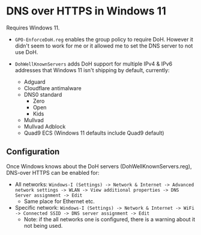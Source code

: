 # DNS over HTTPS in Windows 11

Requires Windows 11.

- `GPO-EnforceDoH.reg` enables the group policy to require DoH. However it
  didn't seem to work for me or it allowed me to set the DNS server to not
  use DoH.

- `DohWellKnownServers` adds DoH support for multiple IPv4 & IPv6 addresses
  that Windows 11 isn't shipping by default, currently:
  - Adguard
  - Cloudflare antimalware
  - DNS0 standard
    - Zero
    - Open
    - Kids
  - Mullvad
  - Mullvad Adblock
  - Quad9 ECS (Windows 11 defaults include Quad9 default)

## Configuration

Once Windows knows about the DoH servers (DohWellKnownServers.reg), DNS-over
HTTPS can be enabled for:

- All networks: `Windows-I (Settings) -> Network & Internet -> Advanced network settings -> WLAN -> View additional properties -> DNS Server assignment -> Edit`
  - Same place for Ethernet etc.
- Specific network: `Windows-I (Settings) -> Network & Internet -> WiFi -> Connected SSID -> DNS server assignment -> Edit`
  - Note: if the all networks one is configured, there is a warning about it not being used.
